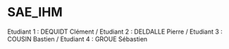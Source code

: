 # SAE_IHM

Etudiant 1 : DEQUIDT Clément /
Etudiant 2 : DELDALLE Pierre /
Etudiant 3 : COUSIN Bastien /
Etudiant 4 : GROUE Sébastien
